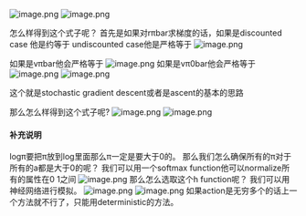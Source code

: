 ![image.png](https://cdn.jsdelivr.net/gh/Bluestone-work/image/image/20241012214309.png)
![image.png](https://cdn.jsdelivr.net/gh/Bluestone-work/image/image/20241012214358.png)

怎么样得到这个式子呢？
首先是如果对rπbar求梯度的话，如果是discounted case 他是约等于 undiscounted case他是严格等于
![image.png](https://cdn.jsdelivr.net/gh/Bluestone-work/image/image/20241012214552.png)

如果是vπbar他会严格等于
![image.png](https://cdn.jsdelivr.net/gh/Bluestone-work/image/image/20241012214625.png)
如果是vπ0bar他会严格等于
![image.png](https://cdn.jsdelivr.net/gh/Bluestone-work/image/image/20241012214654.png)
![image.png](https://cdn.jsdelivr.net/gh/Bluestone-work/image/image/20241012214738.png)

这个就是stochastic gradient descent或者是ascent的基本的思路

那么怎么样得到这个式子呢?
![image.png](https://cdn.jsdelivr.net/gh/Bluestone-work/image/image/20241012215021.png)
![image.png](https://cdn.jsdelivr.net/gh/Bluestone-work/image/image/20241012215132.png)

#### 补充说明
logπ要把π放到log里面那么π一定是要大于0的。
那么我们怎么确保所有的π对于所有的a都是大于0的呢？
我们可以用一个softmax function他可以normalize所有的属性在0 1之间
![image.png](https://cdn.jsdelivr.net/gh/Bluestone-work/image/image/20241012222116.png)
那么怎么选取这个h function呢？
我们可以用神经网络进行模拟。
![image.png](https://cdn.jsdelivr.net/gh/Bluestone-work/image/image/20241012222254.png)
![image.png](https://cdn.jsdelivr.net/gh/Bluestone-work/image/image/20241012222305.png)
如果action是无穷多个的话上一个方法就不行了，只能用deterministic的方法。
